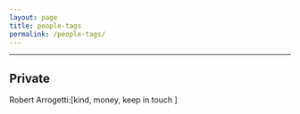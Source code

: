 ```yaml
---
layout: page
title: people-tags
permalink: /people-tags/
---
```

---
Private
---
Robert Arrogetti:[kind, money, keep in touch ]